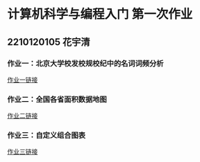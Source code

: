 # 计算机科学与编程入门 第一次作业
## 2210120105 花宇清
### 作业一：北京大学校发校规校纪中的名词词频分析
[作业一链接](https://github.com/HUBawx/huberyneb.github.io/blob/main/view.html)

### 作业二：全国各省面积数据地图
[作业二链接](https://github.com/HUBawx/huberyneb.github.io/blob/main/%E5%85%A8%E5%9B%BD%E5%90%84%E7%9C%81%E9%9D%A2%E7%A7%AF%E6%95%B0%E6%8D%AE%E5%9C%B0%E5%9B%BE.html)

### 作业三：自定义组合图表
[作业三链接](https://github.com/HUBawx/huberyneb.github.io/blob/main/%E7%BB%84%E5%90%88%E5%9B%BE%E8%A1%A8.html)
